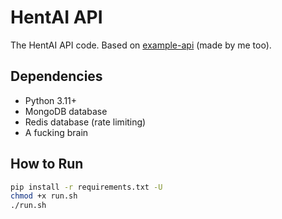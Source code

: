 # HentAI API

The HentAI API code. Based on [example-api](https://github.com/zukijourney/example-api) (made by me too).

## Dependencies

- Python 3.11+
- MongoDB database
- Redis database (rate limiting)
- A fucking brain

## How to Run

```bash
pip install -r requirements.txt -U
chmod +x run.sh
./run.sh
```
